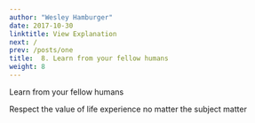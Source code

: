 ```yaml
---
author: "Wesley Hamburger"
date: 2017-10-30
linktitle: View Explanation
next: /
prev: /posts/one
title:  8. Learn from your fellow humans
weight: 8
---
```


Learn from your fellow humans

Respect the value of life experience no matter the subject matter
